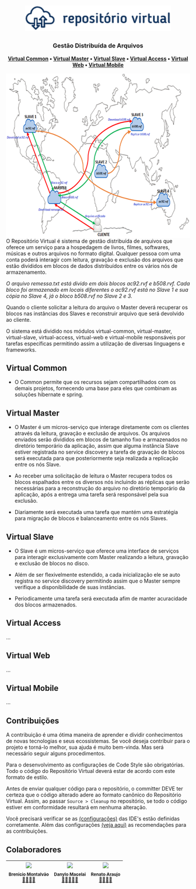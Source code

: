 <h1 align="center">
  <img src="docs/rv_logo.png" width="400">
</h1>

<h3 align="center">
    Gestão Distribuída de Arquivos
</h3>

<p align="center">
  <strong>
    <a href="#virtual-common">Virtual Common</a> •
    <a href="#virtual-master">Virtual Master</a> •
    <a href="#virtual-slave">Virtual Slave</a> •
    <a href="#virtual-access">Virtual Access</a> •
    <a href="#virtual-web">Virtual Web</a> •
    <a href="#virtual-mobile">Virtual Mobile</a>
  </strong>
</p>

<img src="docs/rv_mod.png" align="right"  height="450">

O Repositório Virtual é sistema de gestão distribuída de arquivos que oferece um serviço para a hospedagem de livros, filmes, softwares, músicas e outros arquivos no formato digital. Qualquer pessoa com uma conta poderá interagir com leitura, gravação e exclusão dos arquivos que estão divididos em blocos de dados distribuídos entre os vários nós de armazenamento.

_O arquivo remessa.txt está divido em dois blocos ac92.rvf e b508.rvf. Cada bloco foi armazenado em locais diferentes o ac92.rvf está no Slave 1 e sua cópia no Slave 4, já o bloco b508.rvf no Slave 2 e 3._

Quando o cliente solicitar a leitura do arquivo o Master deverá recuperar os blocos nas instâncias dos Slaves e reconstruir arquivo que será devolvido ao cliente.

O sistema está dividido nos módulos virtual-common, virtual-master, virtual-slave, virtual-access, virtual-web e virtual-mobile responsáveis por tarefas específicas permitindo assim a utilização de diversas linguagens e frameworks.
 
## Virtual Common

* O Common permite que os recursos sejam compartilhados com os demais projetos, fornecendo uma base para eles que combinam as soluções hibernate e spring.

## Virtual Master

* O Master é um micros-serviço que interage diretamente com os clientes através da leitura, gravação e exclusão de arquivos. Os arquivos enviados serão divididos em blocos de tamanho fixo e armazenados no diretório temporário da aplicação, assim que alguma instância Slave estiver registrada no service discovery a tarefa de gravação de blocos será executada para que posteriormente seja realizada a replicação entre os nós Slave.

* Ao receber uma solicitação de leitura o Master recupera todos os blocos espalhados entre os diversos nós incluindo as réplicas que serão necessárias para a reconstrução do arquivo no diretório temporário da aplicação, após a entrega uma tarefa será responsável pela sua exclusão.

* Diariamente será executada uma tarefa que mantém uma estratégia para migração de blocos e balanceamento entre os nós Slaves.

## Virtual Slave

* O Slave é um micros-serviço que oferece uma interface de serviços para interagir exclusivamente com Master realizando a leitura, gravação e exclusão de blocos no disco. 

* Além de ser flexivelmente estendido, a cada inicialização ele se auto registra no service discovery permitindo assim que o Master sempre verifique a disponibilidade de suas instâncias. 

* Periodicamente uma tarefa será executada afim de manter acuracidade dos blocos armazenados.

## Virtual Access

...

## Virtual Web

...

## Virtual Mobile

...

## Contribuições

A contribuição é uma ótima maneira de aprender e dividir conhecimentos de novas tecnologias e seus ecossistemas. Se você deseja contribuir para o projeto e torná-lo melhor, sua ajuda é muito bem-vinda. Mas será necessário seguir alguns procedimentos. 

Para o desenvolvimento as configurações de Code Style são obrigatórias. Todo o código do Repositório Virtual deverá estar de acordo com este formato de estilo. 

Antes de enviar qualquer código para o repositório, o committer DEVE ter certeza que o código alterado adere ao formato canônico do Repositório Virtual. Assim, ao passar `Source > Cleanup` no repositório, se todo o código estiver em conformidade resultará em nenhuma alteração.

Você precisará verificar se as [(configurações)](../master/docs/ide.md#configuração-do-ambiente) das IDE's estão definidas corretamente. Além das configurações [(veja aqui)](../master/docs/CONTRIBUTING.md#como-contribuir) as recomendações para as contribuições.

## Colaboradores

<!-- ALL-CONTRIBUTORS-LIST:START - Do not remove or modify this section -->
<!-- prettier-ignore -->
| [<img src="https://avatars0.githubusercontent.com/u/6737144?s=460&v=4" width="100px;"/><br /><sub><b>Brenicio Montalvão</b></sub>](https://github.com/brenicio)<br /> <a href="#colaboradores" title="Documentation">📝</a><a href="#colaboradores" title="Tools">🔧</a><a href="#colaboradores" title="Construction">🚧</a><a href="#colaboradores" title="Reviewed Pull Requests">👀</a> | [<img src="https://avatars2.githubusercontent.com/u/8239569?s=460&v=4" width="100px;"/><br /><sub><b>Danylo Macelai</b></sub>](https://github.com/danylo-macelai)<br /> <a href="#colaboradores" title="Talks">📢</a><a href="#colaboradores" title="Documentation">📝</a><a href="#colaboradores" title="Tools">🔧</a><a href="#colaboradores" title="Construction">🚧</a><a href="#colaboradores" title="Reviewed Pull Requests">👀</a> | [<img src="https://avatars3.githubusercontent.com/u/1007389?s=400&v=4" width="100px;"/><br /><sub><b>Renato Araujo</b></sub>](https://github.com/orenatoaraujo)<br /> <a href="#colaboradores" title="Documentation">📝</a><a href="#colaboradores" title="Tools">🔧</a><a href="#colaboradores" title="Construction">🚧</a><a href="#colaboradores" title="Reviewed Pull Requests">👀</a> | 
| :---------------------------------------------------------------------------------------------------------------------------------------------------------: | :---------------------------------------------------------------------------------------------------------------------------------------------------------------------: | :-------------------------------------------------------------------------------------------------------------------------------------------------------------------: |
<!-- ALL-CONTRIBUTORS-LIST:END -->





